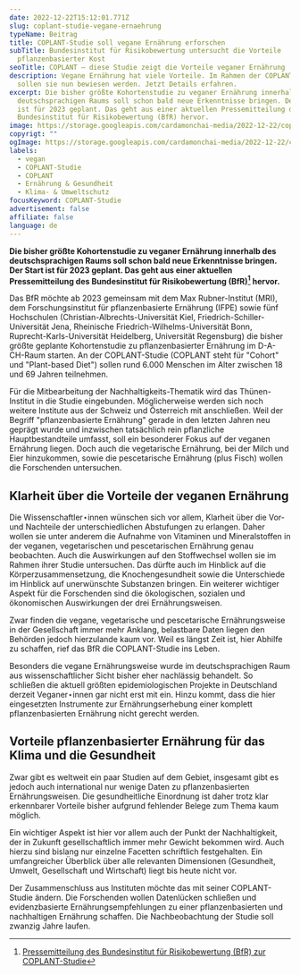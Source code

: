 ```yaml
---
date: 2022-12-22T15:12:01.771Z
slug: coplant-studie-vegane-ernaehrung
typeName: Beitrag
title: COPLANT-Studie soll vegane Ernährung erforschen
subTitle: Bundesinstitut für Risikobewertung untersucht die Vorteile
  pflanzenbasierter Kost
seoTitle: COPLANT – diese Studie zeigt die Vorteile veganer Ernährung
description: Vegane Ernährung hat viele Vorteile. Im Rahmen der COPLANT-Studie
  sollen sie nun bewiesen werden. Jetzt Details erfahren.
excerpt: Die bisher größte Kohortenstudie zu veganer Ernährung innerhalb des
  deutschsprachigen Raums soll schon bald neue Erkenntnisse bringen. Der Start
  ist für 2023 geplant. Das geht aus einer aktuellen Pressemitteilung des
  Bundesinstitut für Risikobewertung (BfR) hervor.
image: https://storage.googleapis.com/cardamonchai-media/2022-12-22/coplant-studie-jpg-imagine-788898_7c7064_1024_768/640.webp
copyrigt: ""
ogImage: https://storage.googleapis.com/cardamonchai-media/2022-12-22/coplant-studie-og-jpg-imagine-181818_837363_1200_628/640.webp
labels:
  - vegan
  - COPLANT-Studie
  - COPLANT
  - Ernährung & Gesundheit
  - Klima- & Umweltschutz
focusKeyword: COPLANT-Studie
advertisement: false
affiliate: false
language: de
---
```

**Die bisher größte Kohortenstudie zu veganer Ernährung innerhalb des deutschsprachigen Raums soll schon bald neue Erkenntnisse bringen. Der Start ist für 2023 geplant. Das geht aus einer aktuellen Pressemitteilung des Bundesinstitut für Risikobewertung (BfR)[^1] hervor.**

Das BfR möchte ab 2023 gemeinsam mit dem Max Rubner-Institut (MRI), dem Forschungsinstitut für pflanzenbasierte Ernährung (IFPE) sowie fünf Hochschulen (Christian-Albrechts-Universität Kiel, Friedrich-Schiller-Universität Jena, Rheinische Friedrich-Wilhelms-Universität Bonn, Ruprecht-Karls-Universität Heidelberg, Universität Regensburg) die bisher größte geplante Kohortenstudie zu pflanzenbasierter Ernährung im D-A-CH-Raum starten. An der COPLANT-Studie (COPLANT steht für "Cohort" und "Plant-based Diet") sollen rund 6.000 Menschen im Alter zwischen 18 und 69 Jahren teilnehmen.

Für die Mitbearbeitung der Nachhaltigkeits-Thematik wird das Thünen-Institut in die Studie eingebunden. Möglicherweise werden sich noch weitere Institute aus der Schweiz und Österreich mit anschließen. Weil der Begriff "pflanzenbasierte Ernährung" gerade in den letzten Jahren neu geprägt wurde und inzwischen tatsächlich rein pflanzliche Hauptbestandteile umfasst, soll ein besonderer Fokus auf der veganen Ernährung liegen. Doch auch die vegetarische Ernährung, bei der Milch und Eier hinzukommen, sowie die pescetarische Ernährung (plus Fisch) wollen die Forschenden untersuchen.

## Klarheit über die Vorteile der veganen Ernährung

Die Wissenschaftler⋆innen wünschen sich vor allem, Klarheit über die Vor- und Nachteile der unterschiedlichen Abstufungen zu erlangen. Daher wollen sie unter anderem die Aufnahme von Vitaminen und Mineralstoffen in der veganen, vegetarischen und pescetarischen Ernährung genau beobachten. Auch die Auswirkungen auf den Stoffwechsel wollen sie im Rahmen ihrer Studie untersuchen. Das dürfte auch im Hinblick auf die Körperzusammensetzung, die Knochengesundheit sowie die Unterschiede im Hinblick auf unerwünschte Substanzen bringen. Ein weiterer wichtiger Aspekt für die Forschenden sind die ökologischen, sozialen und ökonomischen Auswirkungen der drei Ernährungsweisen.

Zwar finden die vegane, vegetarische und pescetarische Ernährungsweise in der Gesellschaft immer mehr Anklang,  belastbare Daten liegen den Behörden jedoch hierzulande kaum vor. Weil es längst Zeit ist, hier Abhilfe zu schaffen, rief das BfR die COPLANT-Studie ins Leben.

Besonders die vegane Ernährungsweise wurde im deutschsprachigen Raum aus wissenschaftlicher Sicht bisher eher nachlässig behandelt. So schließen die aktuell größten epidemiologischen Projekte in Deutschland derzeit Veganer⋆innen gar nicht erst mit ein. Hinzu kommt, dass die hier eingesetzten Instrumente zur Ernährungserhebung einer komplett pflanzenbasierten Ernährung nicht gerecht werden.

## Vorteile pflanzenbasierter Ernährung für das Klima und die Gesundheit

Zwar gibt es weltweit ein paar Studien auf dem Gebiet, insgesamt gibt es jedoch auch international nur wenige Daten zu pflanzenbasierten Ernährungsweisen. Die gesundheitliche Einordnung ist daher trotz klar erkennbarer Vorteile bisher aufgrund fehlender Belege zum Thema kaum möglich.

Ein wichtiger Aspekt ist hier vor allem auch der Punkt der Nachhaltigkeit, der in Zukunft gesellschaftlich immer mehr Gewicht bekommen wird. Auch hierzu sind bislang nur einzelne Facetten schriftlich festgehalten. Ein umfangreicher Überblick über alle relevanten Dimensionen (Gesundheit, Umwelt, Gesellschaft und Wirtschaft) liegt bis heute nicht vor. 

Der Zusammenschluss aus Instituten möchte das mit seiner COPLANT-Studie ändern. Die Forschenden wollen Datenlücken schließen und evidenzbasierte Ernährungsempfehlungen zu einer pflanzenbasierten und nachhaltigen Ernährung schaffen. Die Nachbeobachtung der Studie soll zwanzig Jahre laufen.

[^1]: [Pressemitteilung des Bundesinstitut für Risikobewertung (BfR) zur COPLANT-Studie](https://www.bfr.bund.de/de/coplant-studie.html)